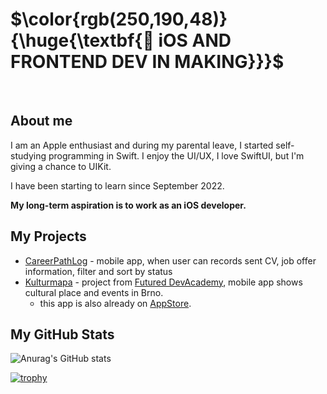 <!-- ![MasterHead](https://github.com/PavlaBerankova/PavlaBerankova/assets/107038196/373d6310-4f90-471d-8fc9-f44932075353) -->

 # **$\color{rgb(250,190,48)}{\huge{\textbf{ iOS AND FRONTEND DEV IN MAKING}}}$**
 <br>

## About me
I am an Apple enthusiast and during my parental leave, I started self-studying programming in Swift. I enjoy the UI/UX, I love SwiftUI, but I'm giving a chance to UIKit.

I have been starting to learn since September 2022.

**My long-term aspiration is to work as an iOS developer.**

## My Projects
- [CareerPathLog](https://github.com/PavlaBerankova/CareerPathLog) - mobile app, when user can records sent CV, job offer information, filter and sort by status
- [Kulturmapa](https://github.com/PavlaBerankova/kulturmapa/tree/develop/events) - project from [Futured DevAcademy](https://github.com/futuredapp/dev-academy-ios), mobile app shows cultural place and events in Brno. 
  - this app is also already on [AppStore](https://apps.apple.com/cz/app/kulturmapa/id6477453765?l=cs&platform=iphone).

## My GitHub Stats
![Anurag's GitHub stats](https://github-readme-stats.vercel.app/api?username=PavlaBerankova&show_icons=true&theme=gruvbox)   

[![trophy](https://github-profile-trophy.vercel.app/?username=PavlaBerankova&theme=gruvbox&title=Stars,Repositories,Commits,Followers)](https://github.com/PavlaBerankova/github-profile-trophy)

